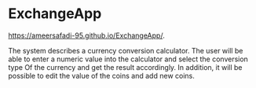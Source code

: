 # ExchangeApp
https://ameersafadi-95.github.io/ExchangeApp/.

The system describes a currency conversion calculator.
The user will be able to enter a numeric value into the calculator and select the conversion type
Of the currency and get the result accordingly.
In addition, it will be possible to edit the value of the coins and add new coins.
